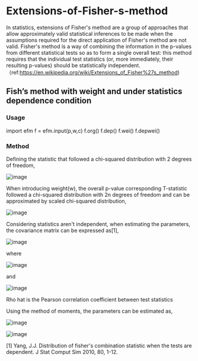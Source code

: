 # Extensions-of-Fisher-s-method
In statistics, extensions of Fisher's method are a group of approaches that allow approximately valid statistical inferences to be made when the assumptions required for the direct application of Fisher's method are not valid. Fisher's method is a way of combining the information in the p-values from different statistical tests so as to form a single overall test: this method requires that the individual test statistics (or, more immediately, their resulting p-values) should be statistically independent.（ref:https://en.wikipedia.org/wiki/Extensions_of_Fisher%27s_method)

## Fish’s method with weight and under statistics dependence condition

### Usage
import efm
f = efm.input(p,w,c)
f.org()
f.dep()
f.wei()
f.depwei()

### Method
Defining the statistic that followed a chi-squared distribution with 2 degrees of freedom,

![image](http://www.sciweavers.org/upload/Tex2Img_1544173326/eqn.png)

When introducing weight(w), the overall p-value corresponding T-statistic followed a chi-squared distribution with 2n degrees of freedom and can be approximated by scaled chi-squared distribution,

![image](http://www.sciweavers.org/upload/Tex2Img_1544174689/eqn.png)

Considering statistics aren't independent, when estimating the parameters, the covariance matrix can be expressed as[1],

![image](http://www.sciweavers.org/upload/Tex2Img_1544175306/eqn.png)

where

![image](http://www.sciweavers.org/upload/Tex2Img_1544175683/eqn.png)

and

![image](http://www.sciweavers.org/upload/Tex2Img_1544175547/eqn.png)

Rho hat is the Pearson correlation coefficient between test statistics

Using the method of moments, the parameters can be estimated as,

![image](http://www.sciweavers.org/upload/Tex2Img_1544241135/eqn.png)

![image](http://www.sciweavers.org/upload/Tex2Img_1544241211/eqn.png)


[1] Yang, J.J. Distribution of fisher's combination statistic when the tests are dependent. J Stat Comput Sim 2010, 80, 1-12.
